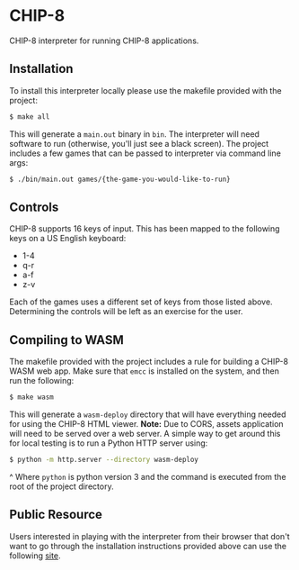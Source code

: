 # CHIP-8
CHIP-8 interpreter for running CHIP-8 applications.

## Installation
To install this interpreter locally please use the makefile provided with the project:
```bash
$ make all
```
This will generate a `main.out` binary in `bin`.
The interpreter will need software to run (otherwise, you'll just see a black screen).
The project includes a few games that can be passed to interpreter via command line args:
```bash
$ ./bin/main.out games/{the-game-you-would-like-to-run}
```

## Controls
CHIP-8 supports 16 keys of input.
This has been mapped to the following keys on a US English keyboard:
* 1-4
* q-r
* a-f
* z-v

Each of the games uses a different set of keys from those listed above.
Determining the controls will be left as an exercise for the user.

## Compiling to WASM
The makefile provided with the project includes a rule for building a CHIP-8 WASM web app.
Make sure that `emcc` is installed on the system, and then run the following:
```bash
$ make wasm
```
This will generate a `wasm-deploy` directory that will have everything needed for using the CHIP-8 HTML viewer.
**Note:** Due to CORS, assets application will need to be served over a web server.
A simple way to get around this for local testing is to run a Python HTTP server using:
```bash
$ python -m http.server --directory wasm-deploy
```
^ Where `python` is python version 3 and the command is executed from the root of the project directory.

## Public Resource
Users interested in playing with the interpreter from their browser that don't want to go through the installation instructions provided above can use the following [site](https://www.hamologist.com/chip8/).
